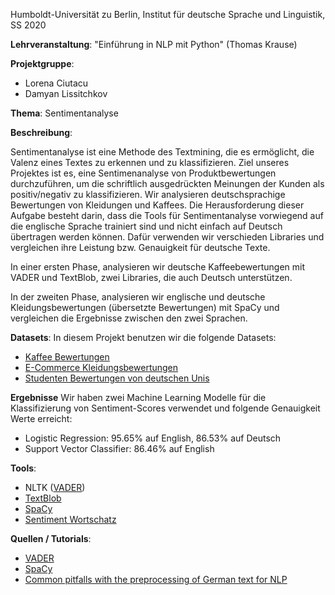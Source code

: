 Humboldt-Universität zu Berlin, Institut für deutsche Sprache und Linguistik, SS 2020

**Lehrveranstaltung**: "Einführung in NLP mit Python" (Thomas Krause)

**Projektgruppe**:
* Lorena Ciutacu
* Damyan Lissitchkov


**Thema**: Sentimentanalyse

**Beschreibung**:

Sentimentanalyse ist eine Methode des Textmining, die es ermöglicht, die Valenz eines Textes zu erkennen und zu klassifizieren. Ziel unseres Projektes ist es, eine Sentimenanalyse von Produktbewertungen durchzuführen, um die schriftlich ausgedrückten Meinungen der Kunden als positiv/negativ zu klassifizieren. Wir analysieren deutschsprachige Bewertungen von Kleidungen und Kaffees. Die Herausforderung dieser Aufgabe besteht darin, dass die Tools für Sentimentanalyse vorwiegend auf die englische Sprache trainiert sind und nicht einfach auf Deutsch übertragen werden können. Dafür verwenden wir verschieden Libraries und vergleichen ihre Leistung bzw. Genauigkeit für deutsche Texte.

In einer ersten Phase, analysieren wir deutsche Kaffeebewertungen mit VADER und TextBlob, zwei Libraries, die auch Deutsch unterstützen.

In der zweiten Phase, analysieren wir englische und deutsche Kleidungsbewertungen (übersetzte Bewertungen) mit SpaCy und vergleichen die Ergebnisse zwischen den zwei Sprachen.

**Datasets**:
In diesem Projekt benutzen wir die folgende Datasets:

* [Kaffee Bewertungen](https://www.kaggle.com/mldado/german-online-reviewsratings-of-organic-coffee)
* [E-Commerce Kleidungsbewertungen](https://www.kaggle.com/timoboz/womens-ecommerce-clothing-reviews)
* [Studenten Bewertungen von deutschen Unis](https://www.kaggle.com/longnguyen2306/germany-universities-reviews-and-recommendation)

**Ergebnisse**
Wir haben zwei Machine Learning Modelle für die Klassifizierung von Sentiment-Scores verwendet und folgende Genauigkeit Werte erreicht:
- Logistic Regression: 95.65% auf English, 86.53% auf Deutsch
- Support Vector Classifier: 86.46% auf English

**Tools**:
* NLTK ([VADER](https://www.nltk.org/howto/sentiment.html))
* [TextBlob](https://textblob.readthedocs.io/en/dev/quickstart.html#sentiment-analysis)
* [SpaCy](https://spacy.io/usage/models)
* [Sentiment Wortschatz](https://wortschatz.uni-leipzig.de/en/download/)

**Quellen / Tutorials**:
* [VADER](https://github.com/cjhutto/vaderSentiment#demo-including-example-of-non-english-text-translations)
* [SpaCy](https://medium.com/analytics-vidhya/training-your-own-sentiment-analyzer-with-spacy-9b924df1514c)
* [Common pitfalls with the preprocessing of German text for NLP](https://medium.com/idealo-tech-blog/common-pitfalls-with-the-preprocessing-of-german-text-for-nlp-3cfb8dc19ebe)